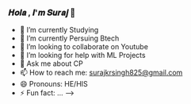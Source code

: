 ###  𝑯𝒐𝒍𝒂 , 𝑰'𝒎 𝑺𝒖𝒓𝒂𝒋 👋


- 🔭 I’m currently Studying
- 🌱 I’m currently Persuing Btech
- 👯 I’m looking to collaborate on Youtube
- 🤔 I’m looking for help with ML Projects
- 💬 Ask me about CP
- 📫 How to reach me: surajkrsingh825@gmail.com
- 😄 Pronouns: HE/HIS
- ⚡ Fun fact: ...
-->


